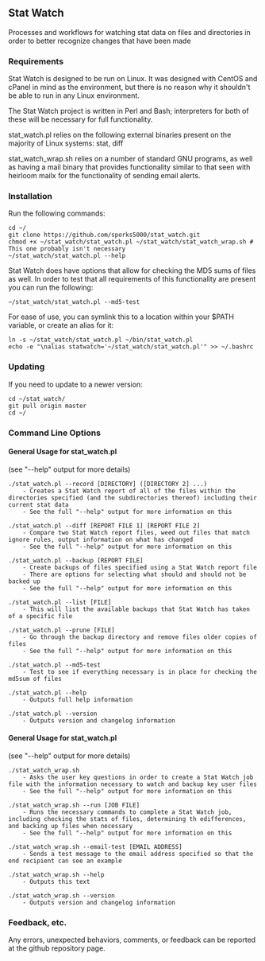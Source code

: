 ## Stat Watch

Processes and workflows for watching stat data on files and directories in order to better recognize changes that have been made

### Requirements

Stat Watch is designed to be run on Linux. It was designed with CentOS and cPanel in mind as the environment, but there is no reason why it shouldn't be able to run in any Linux environment.

The Stat Watch project is written in Perl and Bash; interpreters for both of these will be necessary for full functionality.

stat_watch.pl relies on the following external binaries present on the majority of Linux systems: stat, diff

stat_watch_wrap.sh relies on a number of standard GNU programs, as well as having a mail binary that provides functionality similar to that seen with heirloom mailx for the functionality of sending email alerts.

### Installation

Run the following commands:

```
cd ~/
git clone https://github.com/sporks5000/stat_watch.git
chmod +x ~/stat_watch/stat_watch.pl ~/stat_watch/stat_watch_wrap.sh # This one probably isn't necessary
~/stat_watch/stat_watch.pl --help
```

Stat Watch does have options that allow for checking the MD5 sums of files as well. In order to test that all requirements of this functionality are present you can run the following:

```
~/stat_watch/stat_watch.pl --md5-test
```

For ease of use, you can symlink this to a location within your $PATH variable, or create an alias for it:

```
ln -s ~/stat_watch/stat_watch.pl ~/bin/stat_watch.pl
echo -e "\nalias statwatch='~/stat_watch/stat_watch.pl'" >> ~/.bashrc
```

### Updating

If you need to update to a newer version:

```
cd ~/stat_watch/
git pull origin master
cd ~/
```

### Command Line Options

#### General Usage for stat_watch.pl
(see "--help" output for more details)

```
./stat_watch.pl --record [DIRECTORY] ([DIRECTORY 2] ...)
    - Creates a Stat Watch report of all of the files within the directories specified (and the subdirectories thereof) including their current stat data
    - See the full "--help" output for more information on this

./stat_watch.pl --diff [REPORT FILE 1] [REPORT FILE 2]
    - Compare two Stat Watch report files, weed out files that match ignore rules, output information on what has changed
    - See the full "--help" output for more information on this

./stat_watch.pl --backup [REPORT FILE]
    - Create backups of files specified using a Stat Watch report file
    - There are options for selecting what should and should not be backed up
    - See the full "--help" output for more information on this

./stat_watch.pl --list [FILE]
    - This will list the available backups that Stat Watch has taken of a specific file

./stat_watch.pl --prune [FILE]
    - Go through the backup directory and remove files older copies of files
    - See the full "--help" output for more information on this

./stat_watch.pl --md5-test
    - Test to see if everything necessary is in place for checking the md5sum of files

./stat_watch.pl --help
    - Outputs full help information

./stat_watch.pl --version
    - Outputs version and changelog information
```

#### General Usage for stat_watch.pl
(see "--help" output for more details)

```
./stat_watch_wrap.sh
    - Asks the user key questions in order to create a Stat Watch job file with the information necessary to watch and backup key user files
    - See the full "--help" output for more information on this

./stat_watch_wrap.sh --run [JOB FILE]
    - Runs the necessary commands to complete a Stat Watch job, including checking the stats of files, determining th edifferences, and backing up files when necessary
    - See the full "--help" output for more information on this

./stat_watch_wrap.sh --email-test [EMAIL ADDRESS]
    - Sends a test message to the email address specified so that the end recipient can see an example

./stat_watch_wrap.sh --help
    - Outputs this text

./stat_watch_wrap.sh --version
    - Outputs version and changelog information
```

### Feedback, etc.

Any errors, unexpected behaviors, comments, or feedback can be reported at the github repository page.

